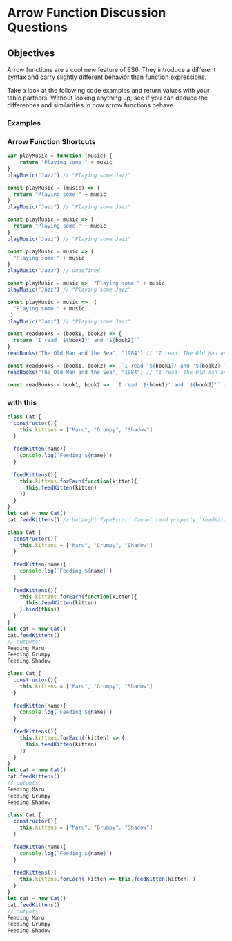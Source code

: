 # Arrow Function Discussion Questions 

## Objectives 

Arrow functions are a cool new feature of ES6. They introduce a different syntax and carry slightly different behavior than function expressions.  

Take a look at the following code examples and return values with your table partners. Without looking anything up, see if you can deduce the differences and similarities in how arrow functions behave. 

### Examples 

### Arrow Function Shortcuts 

```javascript 
var playMusic = function (music) {
	return "Playing some " + music
}
playMusic("Jazz") // "Playing some Jazz"
```

```javascript
const playMusic = (music) => {
  return "Playing some " + music
}
playMusic("Jazz") // "Playing some Jazz"

```

```javascript
const playMusic = music => {
  return "Playing some " + music
}
playMusic("Jazz") // "Playing some Jazz"

```

```javascript
const playMusic = music => {
  "Playing some " + music
}
playMusic("Jazz") // undefined
```

```javascript
const playMusic = music =>  "Playing some " + music
playMusic("Jazz") // "Playing some Jazz"
```

```javascript
const playMusic = music =>  (
  "Playing some " + music
 )
playMusic("Jazz") // "Playing some Jazz"
```

```javascript
const readBooks = (book1, book2) => {
  return `I read '${book1}' and '${book2}'`
}
readBooks("The Old Man and the Sea", "1984") // "I read 'The Old Man and the Sea' and '1984'"
```

```javascript
const readBooks = (book1, book2) =>  `I read '${book1}' and '${book2}'`
readBooks("The Old Man and the Sea", "1984") // "I read 'The Old Man and the Sea' and '1984'"
```

```javascript
const readBooks = book1, book2 =>  `I read '${book1}' and '${book2}'` // Syntax Error 
```

### with this 

```javascript
class Cat {
  constructor(){
    this.kittens = ["Maru", "Grumpy", "Shadow"]
  }
  
  feedKitten(name){
    console.log(`Feeding ${name}`)
  }
  
  feedKittens(){
    this.kittens.forEach(function(kitten){
      this.feedKitten(kitten)
    })
  }
}
let cat = new Cat()
cat.feedKittens() // Uncaught TypeError: Cannot read property 'feedKitten' of undefined
```

```javascript
class Cat {
  constructor(){
    this.kittens = ["Maru", "Grumpy", "Shadow"]
  }
  
  feedKitten(name){
    console.log(`Feeding ${name}`)
  }
  
  feedKittens(){
    this.kittens.forEach(function(kitten){
      this.feedKitten(kitten)
    }.bind(this))
  }
}
let cat = new Cat()
cat.feedKittens()
// outputs:
Feeding Maru
Feeding Grumpy
Feeding Shadow
```

```javascript
class Cat {
  constructor(){
    this.kittens = ["Maru", "Grumpy", "Shadow"]
  }
  
  feedKitten(name){
    console.log(`Feeding ${name}`)
  }
  
  feedKittens(){
    this.kittens.forEach((kitten) => {
      this.feedKitten(kitten)
    })
  }
}
let cat = new Cat()
cat.feedKittens()
// outputs:
Feeding Maru
Feeding Grumpy
Feeding Shadow
```


```javascript
class Cat {
  constructor(){
    this.kittens = ["Maru", "Grumpy", "Shadow"]
  }
  
  feedKitten(name){
    console.log(`Feeding ${name}`)
  }
  
  feedKittens(){
    this.kittens.forEach( kitten => this.feedKitten(kitten) )
  }
}
let cat = new Cat()
cat.feedKittens()
// outputs:
Feeding Maru
Feeding Grumpy
Feeding Shadow
```